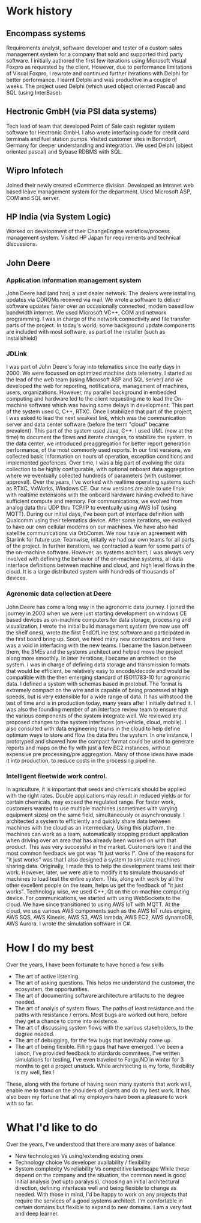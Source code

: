 # Work history
## Encompass systems
Requirements analyst, software developer and tester of a custom sales management system for a company that sold and supported third party software. I initially authored the first few iterations using Microsoft Visual Foxpro as requested by the client. However, due to performance limitations of Visual Foxpro, I rewrote and continued further iterations with Delphi for better performance. I learnt Delphi and was productive in a couple of weeks. The project used Delphi (which used object oriented Pascal) and SQL (using InterBase). 

## Hectronic GmbH (via PSI data systems)
Tech lead of team that developed Point of Sale cash register system software for Hectronic GmbH. I also wrote interfacing code for credit card terminals and fuel station pumps. Visited customer sites in Bonndorf, Germany for deeper understanding and integration. We used Delphi (object oriented pascal) and Sybase RDBMS with SQL.

## Wipro Infotech
Joined their newly created eCommerce division. Developed an intranet web based leave management system for the department. Used Microsoft ASP, COM and SQL server.

## HP India (via System Logic)
Worked on development of their ChangeEngine workflow/process management system. Visited HP Japan for requirements and technical discussions.

## John Deere
### Application information management system
John Deere had (and has) a vast dealer network. The dealers were installing updates via CDROMs received via mail. We wrote a software to deliver software updates faster over an occasionally connected, modem based low bandwidth internet. We used Microsoft VC++, COM and network programming. I was in charge of the network connectivity and file transfer parts of the project. In today's world, some background update components are included with most software, as part of the installer (such as installshield)

### JDLink 
I was part of John Deere's foray into telematics since the early days in 2000. We were focussed on optimized machine data telemetry. I started as the lead of the web team (using Microsoft ASP and SQL server) and we developed the web for reporting, notifications, management of machines, users, organizations. However, my parallel background in embedded computing and hardware led to the client requesting me to lead the On-machine software which was having some delays in development. This part of the system used C, C++, RTXC. Once I stabilized that part of the project, I was asked to lead the next weakest link, which was the communication server and data center software (before the term "cloud" became prevalent). This part of the system used Java, C++. I used UML (new at the time) to document the flows and iterate changes, to stabilize the system. In the data center, we introduced preaggregation for better report generation performance, of the most commonly used reports.
In our first versions, we collected basic information on hours of operation, exception conditions and implemented geofences. Over time, I was a big part of evolving the data collection to be highly configurable, with optional onboard data aggregation where we eventually collected hundreds of parameters (with customer approval). Over the years, I've worked with realtime operating systems such as RTXC, VxWorks, Windows CE. Our new versions are able to use linux with realtime extensions with the onboard hardware having evolved to have sufficient compute and memory. For communications, we evolved from analog data thru UDP thru TCP/IP to eventually using AWS IoT (using MQTT). During our initial days, I've been part of interface definition with Qualcomm using their telematics device. After some iterations, we evolved to have our own cellular modems on our machines. We have also had satellite communications via OrbComm. We now have an agreement with Starlink for future use.
Teamwise, initally we had our own teams for all parts of the project. In further iterations, we contracted a team for some parts of the on-machine software. However, as systems architect, I was always very involved with defining the behavior of the on-machine systems, all data interface definitions between machine and cloud, and high level flows in the cloud. It is a large distributed system with hundreds of thousands of devices.

### Agronomic data collection at Deere
John Deere has come a long way in the agronomic data journey. I joined the journey in 2003 when we were just starting development on windows CE based devices as on-machine computers for data storage, processing and visualization. I wrote the initial build management system (we now use off the shelf ones), wrote the first EndOfLine test software and participated in the first board bring up. Soon, we hired many new contractors and there was a void in interfacing with the new teams. I became the liasion between them, the SMEs and the systems architect and helped move the project along more smoothly. In later iterations, I became an architect on the system. I was in charge of defining data storage and transmission formats that would be efficient, be relatively easy to encode/decode and would be compatible with the then emerging standard of ISO11783-10 for agronomic data. I defined a system with schemas based in protobuf. The format is extremely compact on the wire and is capable of being processed at high speeds, but is very extensible for a wide range of data. It has withstood the test of time and is in production today, many years after I initially defined it. I was also the founding member of an interface review team to ensure that the various components of the system integrate well. We reviewed any proposed changes to the system interfaces (on-vehicle, cloud, mobile). I also consulted with data engineering teams in the cloud to help define optimum ways to store and flow the data thru the system. In one instance, I prototyped and showed how the compact format could be used to generate reports and maps on the fly with just a few EC2 instances, without expensive pre processing/pre aggregation. Many of those ideas have made it into production, to reduce costs in the processing pipeline.

### Intelligent fleetwide work control.
In agriculture, it is important that seeds and chemicals should be applied with the right rates. Double applications may result in reduced yields or for certain chemicals, may exceed the regulated range. For faster work, customers wanted to use multiple machines (sometimes with varying equipment sizes) on the same field, simultaneously or asynchronously. I architected a system to efficiently and quickly share data between machines with the cloud as an intermediary. Using this platform, the machines can work as a team, automatically stopping product application when driving over an area that has already been worked on with that product. This was very successful in the market. Customers love it and the most common feedback we got was "It just works !". One of the reasons for "it just works" was that I also designed a system to simulate machines sharing data. Originally, I made this to help the development teams test their work. However, later, we were able to modify it to simulate thousands of machines to load test the entire system. This, along with work by all the other excellent people on the team, helps us get the feedback of "it just works". 
Technology wise, we used C++, Qt on the on-machine computing device. For communications, we started with using WebSockets to the cloud. We have since transitioned to using AWS IoT with MQTT. At the cloud, we use various AWS components such as the AWS IoT rules engine, AWS SQS, AWS Kinesis, AWS S3, AWS lambda, AWS EC2, AWS dynamoDB, AWS Aurora. I wrote the simulation software in C#.


# How I do my best
Over the years, I have been fortunate to have honed a few skills
* The art of active listening.
* The art of asking questions. This helps me understand the customer, the ecosystem, the opportunities.
* The art of documenting software architecture artifacts to the degree needed.
* The art of analyis of system flows. The paths of least resistance and the paths with resistance / errors. Most bugs are worked out here, before they get a chance to come into existence.
* The art of discussing system flows with the various stakeholders, to the degree needed.
* The art of debugging, for the few bugs that inevitably come up.
* The art of being flexible. Filling gaps that have emerged. I've been a liason, I've provided feedback to stardards commitees, I've written simulations for testing, I've even traveled to Fargo,ND in winter for 3 months to get a project unstuck. While architecting is my forte, flexibility is my well, flex !

These, along with the fortune of having seen many systems that work well, enable me to stand on the shoulders of giants and do my best work. It has also been my fortune that all my employers have been a pleasure to work with so far.

# What I'd like to do
Over the years, I've understood that there are many axes of balance
* New technologies Vs using/extending existing ones
* Technology choice Vs developer availability / flexibility
* System complexity Vs reliability Vs competitive landscape
While these depend on the company and the situation, the common need is good initial analysis (not upto paralysis), choosing an initial architectural direction, defining interfaces well and being flexible to change as needed.
With those in mind, I'd be happy to work on any projects that require the services of a good systems architect. I'm comfortable in certain domains but flexible to expand to new domains. I am a very fast and deep learner.
